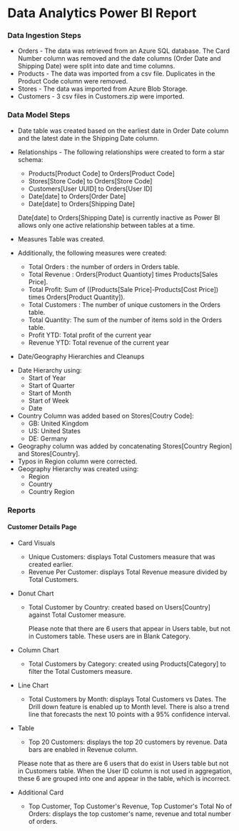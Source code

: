 # Data Analytics Power BI Report

### Data Ingestion Steps 

* Orders - The data was retrieved from an Azure SQL database. The Card Number column was removed and the date columns (Order Date and Shipping Date) were split into date and time columns. 
* Products - The data was imported from a csv file. Duplicates in the Product Code column were removed. 
* Stores - The data was imported from Azure Blob Storage.  
* Customers - 3 csv files in Customers.zip were imported. 

### Data Model Steps

* Date table was created based on the earliest date in Order Date column and the latest date in the Shipping Date column.
* Relationships - The following relationships were created to form a star schema: 
  - Products[Product Code] to Orders[Product Code]
  - Stores[Store Code] to Orders[Store Code]
  - Customers[User UUID] to Orders[User ID]
  - Date[date] to Orders[Order Date]
  - Date[date] to Orders[Shipping Date] 

  Date[date] to Orders[Shipping Date] is currently inactive as Power BI allows only one active relationship between tables at a time. 

* Measures Table was created. 
* Additionally, the following measures were created: 
  - Total Orders : the number of orders in Orders table.
  - Total Revenue : Orders[Product Quantioty] times Products[Sales Price].
  - Total Profit: Sum of ((Products[Sale Price]-Products[Cost Price]) times Orders[Product Quantity]).
  - Total Customers : The number of unique customers in the Orders table.
  - Total Quantity: The sum of the number of items sold in the Orders table. 
  - Profit YTD: Total profit of the current year
  - Revenue YTD: Total revenue of the current year 
*  Date/Geography Hierarchies and Cleanups 
  - Date Hierarchy using:
    - Start of Year
    - Start of Quarter
    - Start of Month
    - Start of Week
    - Date
  - Country Column was added based on Stores[Coutry Code]:
    - GB: United Kingdom
    - US: United States
    - DE: Germany
  - Geography column was added by concatenating Stores[Country Region] and Stores[Country].
  - Typos in Region column were corrected.
  - Geography Hierarchy was created using:
    - Region
    - Country
    - Country Region

### Reports 

#### Customer Details Page 

* Card Visuals 
  - Unique Customers: displays Total Customers measure that was created earlier. 
  - Revenue Per Customer: displays Total Revenue measure divided by Total Customers.

* Donut Chart
  - Total Customer by Country: created based on Users[Country] against Total Customer measure.

    Please note that there are 6 users that appear in Users table, but not in Customers table. These users are in Blank Category. 

* Column Chart 
  - Total Customers by Category:  created using Products[Category] to filter the Total Customers measure.

* Line Chart 
  -  Total Customers by Month: displays Total Customers vs Dates. The Drill down feature is enabled up to Month level. There is also a trend line that forecasts the next 10 points with a 95% confidence interval.

* Table 
  - Top 20 Customers: displays the top 20 customers by revenue. Data bars are enabled in Revenue column. 

  Please note that as there are 6 users that do exist in Users table but not in Customers table. When the User ID column is not used in aggregation, these 6 are grouped into one and appear in the table, which is incorrect.  

* Additional Card  
  - Top Customer, Top Customer's Revenue, Top Customer's Total No of Orders:  displays the top customer's name, revenue and total number of orders.  
